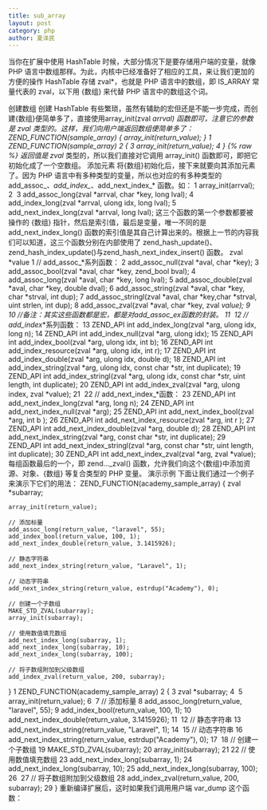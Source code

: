 ```yaml
---
title: sub_array
layout: post
category: php
author: 夏泽民
---
```

当你在扩展中使用 HashTable 时候，大部分情况下是要存储用户端的变量，就像 PHP 语言中数组那样。为此，内核中已经准备好了相应的工具，来让我们更加的方便的操作 HashTable 存储 zval*，也就是 PHP 语言中的数组，即 IS_ARRAY 常量代表的 zval，以下用 {数组} 来代替 PHP 语言中的数组这个词。
<!-- more -->

创建数组
创建 HashTable 有些繁琐，虽然有辅助的宏但还是不能一步完成，而创建{数组}便简单多了，直接使用array_init(zval *arrval) 函数即可，注意它的参数是 zval 类型的。这样，我们向用户端返回数组便简单多了：
ZEND_FUNCTION(sample_array)
{
    array_init(return_value);
}
1
ZEND_FUNCTION(sample_array)
2
{
3
    array_init(return_value);
4
}
{% raw %}
返回值是 zval* 类型的，所以我们直接对它调用 array_init() 函数即可，即把它初始化成了一个空数组。
添加元素
将{数组}初始化后，接下来就要向其添加元素了。因为 PHP 语言中有多种类型的变量，所以也对应的有多种类型的 add_assoc_*、add_index_*、add_next_index_* 函数。如：
1
array_init(arrval);
2
​
3
add_assoc_long(zval *arrval, char *key, long lval);
4
add_index_long(zval *arrval, ulong idx, long lval);
5
add_next_index_long(zval *arrval, long lval);
这三个函数的第一个参数都要被操作的 {数组} 指针，然后是索引值，最后是变量，唯一不同的是add_next_index_long() 函数的索引值是其自己计算出来的。根据上一节的内容我们可以知道，这三个函数分别在内部使用了 zend_hash_update()、zend_hash_index_update()与zend_hash_next_index_insert() 函数。
zval *value
1
// add_assoc_*系列函数：
2
add_assoc_null(zval *aval, char *key);
3
add_assoc_bool(zval *aval, char *key, zend_bool bval);
4
add_assoc_long(zval *aval, char *key, long lval);
5
add_assoc_double(zval *aval, char *key, double dval);
6
add_assoc_string(zval *aval, char *key, char *strval, int dup);
7
add_assoc_stringl(zval *aval, char *key,char *strval, uint strlen, int dup);
8
add_assoc_zval(zval *aval, char *key, zval *value);
9
​
10
//备注：其实这些函数都是宏，都是对add_assoc_*_ex函数的封装。
11
​
12
// add_index_*系列函数：
13
ZEND_API int add_index_long(zval *arg, ulong idx, long n);
14
ZEND_API int add_index_null(zval *arg, ulong idx);
15
ZEND_API int add_index_bool(zval *arg, ulong idx, int b);
16
ZEND_API int add_index_resource(zval *arg, ulong idx, int r);
17
ZEND_API int add_index_double(zval *arg, ulong idx, double d);
18
ZEND_API int add_index_string(zval *arg, ulong idx, const char *str, int duplicate);
19
ZEND_API int add_index_stringl(zval *arg, ulong idx, const char *str, uint length, int duplicate);
20
ZEND_API int add_index_zval(zval *arg, ulong index, zval *value);
21
​
22
// add_next_index_*函数：
23
ZEND_API int add_next_index_long(zval *arg, long n);
24
ZEND_API int add_next_index_null(zval *arg);
25
ZEND_API int add_next_index_bool(zval *arg, int b   );
26
ZEND_API int add_next_index_resource(zval *arg, int r   );
27
ZEND_API int add_next_index_double(zval *arg, double d);
28
ZEND_API int add_next_index_string(zval *arg, const char *str, int duplicate);
29
ZEND_API int add_next_index_stringl(zval *arg, const char *str, uint length, int duplicate);
30
ZEND_API int add_next_index_zval(zval *arg, zval *value);
每组函数最后的一个，即 zend..._zval() 函数，允许我们向这个{数组}中添加资源、对象、{数组} 等复合类型的 PHP 变量。
演示示例
下面让我们通过一个例子来演示下它们的用法：
ZEND_FUNCTION(academy_sample_array)
{
    zval *subarray;

    array_init(return_value);

    // 添加标量
    add_assoc_long(return_value, "laravel", 55);
    add_index_bool(return_value, 100, 1);
    add_next_index_double(return_value, 3.1415926);

    // 静态字符串
    add_next_index_string(return_value, "Laravel", 1);

    // 动态字符串
    add_next_index_string(return_value, estrdup("Academy"), 0);

    // 创建一个子数组
    MAKE_STD_ZVAL(subarray);
    array_init(subarray);

    // 使用数值填充数组
    add_next_index_long(subarray, 1);
    add_next_index_long(subarray, 10);
    add_next_index_long(subarray, 100);

    // 将子数组附加到父级数组
    add_index_zval(return_value, 200, subarray);
}
1
ZEND_FUNCTION(academy_sample_array)
2
{
3
    zval *subarray;
4
​
5
    array_init(return_value);
6
​
7
    // 添加标量
8
    add_assoc_long(return_value, "laravel", 55);
9
    add_index_bool(return_value, 100, 1);
10
    add_next_index_double(return_value, 3.1415926);
11
​
12
    // 静态字符串
13
    add_next_index_string(return_value, "Laravel", 1);
14
​
15
    // 动态字符串
16
    add_next_index_string(return_value, estrdup("Academy"), 0);
17
​
18
    // 创建一个子数组
19
    MAKE_STD_ZVAL(subarray);
20
    array_init(subarray);
21
​
22
    // 使用数值填充数组
23
    add_next_index_long(subarray, 1);
24
    add_next_index_long(subarray, 10);
25
    add_next_index_long(subarray, 100);
26
​
27
    // 将子数组附加到父级数组
28
    add_index_zval(return_value, 200, subarray);
29
}
重新编译扩展后，这时如果我们调用用户端 var_dump 这个函数：
<?php
var_dump(academy_sample_array());
1
<?php
2
var_dump(academy_sample_array());
输出如下： ￼ 我们用了很长的篇幅在这一章描述内核中的 HashTable 结构以及 PHP 中的数组实现。在接下来的章节中，我们会在它的基础上学习一下内核是怎样实现与管理 PHP 语言中的资源与类的。
{% endraw %}

https://xueyuanjun.com/post/7261
https://blog.csdn.net/xing_____/article/details/79154053
https://www.jianshu.com/p/0de2c303ee6f
https://www.jianshu.com/p/32fdad9be6c8
https://yaoguais.github.io/article/php/extension-php5to7.html
https://toutiao.io/posts/47pyrd/preview
https://www.bo56.com/php%E6%89%A9%E5%B1%95%E8%BF%81%E7%A7%BB%E4%B8%BA%E5%85%BC%E5%AE%B9php7%E8%AE%B0%E5%BD%95/
